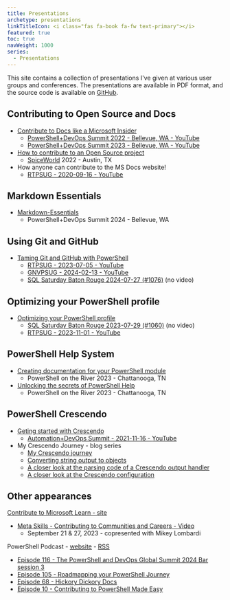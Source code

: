 ```yaml
---
title: Presentations
archetype: presentations
linkTitleIcon: <i class="fas fa-book fa-fw text-primary"></i>
featured: true
toc: true
navWeight: 1000
series:
  - Presentations
---
```

<!-- markdownlint-disable MD041 MD033 -->

This site contains a collection of presentations I've given at various user groups and conferences.
The presentations are available in PDF format, and the source code is available on [GitHub][13].

## Contributing to Open Source and Docs

- [Contribute to Docs like a Microsoft Insider][01]
  - [PowerShell+DevOps Summit 2022 - Bellevue, WA - <i class="fab fa-youtube"></i> YouTube][25]
  - [PowerShell+DevOps Summit 2023 - Bellevue, WA - <i class="fab fa-youtube"></i> YouTube][29]
- [How to contribute to an Open Source project][02]
  - [SpiceWorld][22] 2022 - Austin, TX
- How anyone can contribute to the MS Docs website!
  - [RTPSUG - 2020-09-16 - <i class="fab fa-youtube"></i> YouTube][23]

## Markdown Essentials

- [Markdown-Essentials][03]
  - PowerShell+DevOps Summit 2024 - Bellevue, WA

## Using Git and GitHub

- [Taming Git and GitHub with PowerShell][04]
  - [RTPSUG - 2023-07-05 - <i class="fab fa-youtube"></i> YouTube][24]
  - [GNVPSUG - 2024-02-13 - <i class="fab fa-youtube"></i> YouTube][28]
  - [SQL Saturday Baton Rouge 2024-07-27 (#1076)][31] (no video)

## Optimizing your PowerShell profile

- [Optimizing your PowerShell profile][05]
  - [SQL Saturday Baton Rouge 2023-07-29 (#1060)][30] (no video)
  - [RTPSUG - 2023-11-01 - <i class="fab fa-youtube"></i> YouTube][27]

## PowerShell Help System

- [Creating documentation for your PowerShell module][16]
  - PowerShell on the River 2023 - Chattanooga, TN
- [Unlocking the secrets of PowerShell Help][06]
  - PowerShell on the River 2023 - Chattanooga, TN

## PowerShell Crescendo

- [Geting started with Crescendo][07]
  - [Automation+DevOps Summit - 2021-11-16 - <i class="fab fa-youtube"></i> YouTube][26]
- My Crescendo Journey - blog series
  - [My Crescendo journey][11]
  - [Converting string output to objects][10]
  - [A closer look at the parsing code of a Crescendo output handler][09]
  - [A closer look at the Crescendo configuration][08]

## Other appearances

[Contribute to Microsoft Learn - site][15]

- [Meta Skills - Contributing to Communities and Careers - <i class="fa-solid fa-play"></i> Video][14]
  -	September 21 & 27, 2023 - copresented with Mikey Lombardi

PowerShell Podcast - [website][17] - [RSS][12]

- [Episode 116 - The PowerShell and DevOps Global Summit 2024 Bar session 3][21]
- [Episode 105 - Roadmapping your PowerShell Journey][20]
- [Episode 68 - Hickory Dickory Docs][19]
- [Episode 10 - Contributing to PowerShell Made Easy][18]

<!-- link references -->
[01]: ./01-contributedocs/
[02]: ./02-opensource/
[03]: ./03-markdown/
[04]: ./04-github/
[05]: ./05-psprofiles/
[06]: ./06-pshelp/
[07]: ./07-crescendo/
[08]: https://devblogs.microsoft.com/powershell-community/a-closer-look-at-the-crescendo-configuration/
[09]: https://devblogs.microsoft.com/powershell-community/a-closer-look-at-the-parsing-code-of-a-crescendo-output-handler/
[10]: https://devblogs.microsoft.com/powershell-community/converting-string-output-to-objects/
[11]: https://devblogs.microsoft.com/powershell-community/my-crescendo-journey/
[12]: https://feed.podbean.com/powershellpodcast/feed.xml
[13]: https://github.com/sdwheeler/presentations
[14]: https://learn-video.azurefd.net/vod/player?id=afb384b7-fd83-474d-a3f2-23dfacc127cf
[15]: https://learn.microsoft.com/contribute/
[16]: https://mikefrobbins.github.io/psdocs-how-to
[17]: https://powershellpodcast.podbean.com/
[18]: https://powershellpodcast.podbean.com/e/contributing-to-powershell-made-easy-with-sean-wheeler/
[19]: https://powershellpodcast.podbean.com/e/hickory-dickory-docs/
[20]: https://powershellpodcast.podbean.com/e/roadmapping-your-powershell-journey-with-sean-wheeler/
[21]: https://powershellpodcast.podbean.com/e/the-powershell-and-devops-global-summit-2024-bar-session-3/
[22]: https://www.spiceworks.com/spiceworld/
[23]: https://www.youtube.com/watch?v=0_DEB61YOMc
[24]: https://www.youtube.com/watch?v=5TPR66fFrsQ
[25]: https://www.youtube.com/watch?v=9-_VPIu6zLw
[26]: https://www.youtube.com/watch?v=acynivRDg7g
[27]: https://www.youtube.com/watch?v=sajRAA9dkEY
[28]: https://www.youtube.com/watch?v=SuNCSbDzaow
[29]: https://www.youtube.com/watch?v=ZQODV8krq1Q
[30]: https://sqlsaturday.com/2023-07-29-sqlsaturday1060/
[31]: https://sqlsaturday.com/2024-07-27-sqlsaturday1076/
